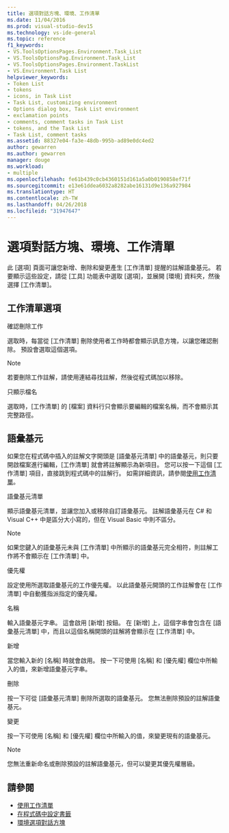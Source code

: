 ```yaml
---
title: 選項對話方塊、環境、工作清單
ms.date: 11/04/2016
ms.prod: visual-studio-dev15
ms.technology: vs-ide-general
ms.topic: reference
f1_keywords:
- VS.ToolsOptionsPages.Environment.Task_List
- VS.ToolsOptionsPag.Environment.Task_List
- VS.ToolsOptionsPages.Environment.TaskList
- VS.Environment.Task List
helpviewer_keywords:
- Token List
- tokens
- icons, in Task List
- Task List, customizing environment
- Options dialog box, Task List environment
- exclamation points
- comments, comment tasks in Task List
- tokens, and the Task List
- Task List, comment tasks
ms.assetid: 88327e04-fa3e-48db-995b-ad89e0dc4ed2
author: gewarren
ms.author: gewarren
manager: douge
ms.workload:
- multiple
ms.openlocfilehash: fe61b439c0cb4360151d161a5a0b0190858ef71f
ms.sourcegitcommit: e13e61ddea6032a8282abe16131d9e136a927984
ms.translationtype: HT
ms.contentlocale: zh-TW
ms.lasthandoff: 04/26/2018
ms.locfileid: "31947647"
---
```

# <a name="task-list-environment-options-dialog-box"></a>選項對話方塊、環境、工作清單

此 [選項] 頁面可讓您新增、刪除和變更產生 [工作清單] 提醒的註解語彙基元。 若要顯示這些設定，請從 [工具] 功能表中選取 [選項]，並展開 [環境] 資料夾，然後選擇 [工作清單]。

## <a name="task-list-options"></a>工作清單選項
 確認刪除工作

 選取時，每當從 [工作清單] 刪除使用者工作時都會顯示訊息方塊，以讓您確認刪除。 預設會選取這個選項。

> [!NOTE]
> 若要刪除工作註解，請使用連結尋找註解，然後從程式碼加以移除。


 只顯示檔名

 選取時，[工作清單] 的 [檔案] 資料行只會顯示要編輯的檔案名稱，而不會顯示其完整路徑。

## <a name="tokens"></a>語彙基元
 如果您在程式碼中插入的註解文字開頭是 [語彙基元清單] 中的語彙基元，則只要開啟檔案進行編輯，[工作清單] 就會將註解顯示為新項目。 您可以按一下這個 [工作清單] 項目，直接跳到程式碼中的註解行。 如需詳細資訊，請參閱[使用工作清單](../../ide/using-the-task-list.md)。

 語彙基元清單

 顯示語彙基元清單，並讓您加入或移除自訂語彙基元。 註解語彙基元在 C# 和 Visual C++ 中是區分大小寫的，但在 Visual Basic 中則不區分。

> [!NOTE]
> 如果您鍵入的語彙基元未與 [工作清單] 中所顯示的語彙基元完全相符，則註解工作將不會顯示在 [工作清單] 中。


 優先權

 設定使用所選取語彙基元的工作優先權。 以此語彙基元開頭的工作註解會在 [工作清單] 中自動獲指派指定的優先權。

 名稱

 輸入語彙基元字串。 這會啟用 [新增] 按鈕。 在 [新增] 上，這個字串會包含在 [語彙基元清單] 中，而且以這個名稱開頭的註解將會顯示在 [工作清單] 中。

 新增

 當您輸入新的 [名稱] 時就會啟用。 按一下可使用 [名稱] 和 [優先權] 欄位中所輸入的值，來新增語彙基元字串。

 刪除

 按一下可從 [語彙基元清單] 刪除所選取的語彙基元。 您無法刪除預設的註解語彙基元。

 變更

 按一下可使用 [名稱] 和 [優先權] 欄位中所輸入的值，來變更現有的語彙基元。

> [!NOTE]
> 您無法重新命名或刪除預設的註解語彙基元，但可以變更其優先權層級。


## <a name="see-also"></a>請參閱

- [使用工作清單](../../ide/using-the-task-list.md)
- [在程式碼中設定書籤](../../ide/setting-bookmarks-in-code.md)
- [環境選項對話方塊](../../ide/reference/environment-options-dialog-box.md)